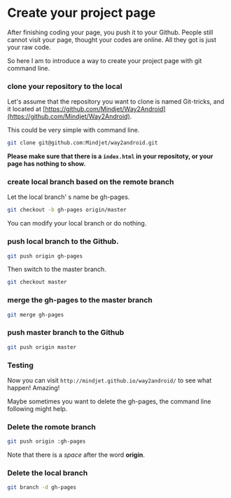 # Create your project page

	
After finishing coding your page, you push it to your Github. People still cannot visit your page, thought your codes are online. All they got is just your raw code. 
	
So here I am to introduce a way to create your project page with git command line.


### clone your repository to the local
Let's assume that the repository you want to clone is named Git-tricks, and it located at [https://github.com/Mindjet/Way2Android](https://github.com/Mindjet/Way2Android).  

This could be very simple with command line.

```zsh
git clone git@github.com:Mindjet/way2android.git
```

**Please make sure that there is a `index.html` in your repositoty, or your page has nothing to show.**

### create local branch based on the remote branch
Let the local branch' s name be gh-pages.

```zsh
git checkout -b gh-pages origin/master
```

You can modify your local branch or do nothing.


### push local branch to the Github.

```zsh
git push origin gh-pages
```
Then switch to the master branch.

```zsh
git checkout master
```


### merge the gh-pages to the master branch

```zsh
git merge gh-pages
```


### push master branch to the Github

```zsh
git push origin master
```


### Testing

Now you can visit `http://mindjet.github.io/way2android/` to see what happen! Amazing!


Maybe sometimes you want to delete the gh-pages, the command line following might help.

### Delete the romote branch

```zsh
git push origin :gh-pages
```
Note that there is a *space* after the word **origin**.


### Delete the local branch

```zsh
git branch -d gh-pages
```
